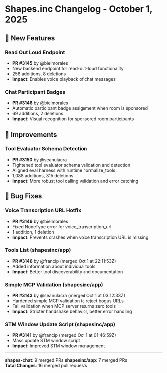 # Shapes.inc Changelog - October 1, 2025

## 🎨 New Features

### Read Out Loud Endpoint
- **PR #3145** by @bielmorales
- New backend endpoint for read-out-loud functionality
- 258 additions, 8 deletions
- **Impact**: Enables voice playback of chat messages

### Chat Participant Badges
- **PR #3148** by @bielmorales 
- Automatic participant badge assignment when room is sponsored
- 69 additions, 2 deletions
- **Impact**: Visual recognition for sponsored room participants

## 🔧 Improvements

### Tool Evaluator Schema Detection
- **PR #3150** by @seanulacra
- Tightened tool evaluator schema validation and detection
- Aligned eval harness with runtime normalize_tools
- 1,088 additions, 315 deletions
- **Impact**: More robust tool calling validation and error catching

## 🐛 Bug Fixes

### Voice Transcription URL Hotfix
- **PR #3149** by @bielmorales
- Fixed NoneType error for voice_transcription_url
- 1 addition, 1 deletion
- **Impact**: Prevents crashes when voice transcription URL is missing

### Tools List (shapesinc/app)
- **PR #3146** by @francip (merged Oct 1 at 22:11:53Z)
- Added information about individual tools
- **Impact**: Better tool discoverability and documentation

### Simple MCP Validation (shapesinc/app)
- **PR #3143** by @seanulacra (merged Oct 1 at 03:12:33Z)
- Hardened simple MCP validation to reject bogus URLs
- Fail validation when MCP server returns zero tools
- **Impact**: Stricter handshake behavior, better error handling

### STM Window Update Script (shapesinc/app)
- **PR #3141** by @francip (merged Oct 1 at 01:46:59Z)
- Mass update STM window script
- **Impact**: Improved STM window management

---

**shapes-chat**: 9 merged PRs
**shapesinc/app**: 7 merged PRs  
**Total Changes**: 16 merged pull requests
